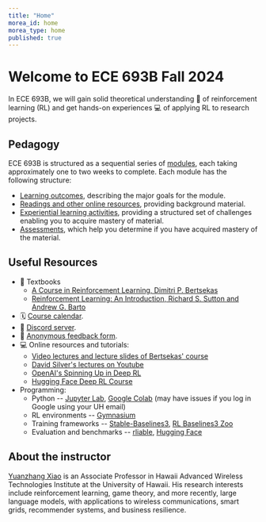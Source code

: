 ```yaml
---
title: "Home"
morea_id: home
morea_type: home
published: true
---
```


# Welcome to ECE 693B Fall 2024

In ECE 693B, we will gain solid theoretical understanding 📝 of reinforcement learning (RL) and get hands-on experiences 💻 of applying RL to research projects.

## Pedagogy

ECE 693B is structured as a sequential series of [modules](/ece693bspring2025/modules/), each taking approximately one to two weeks to complete. Each module has the following structure:

  * [Learning outcomes](/ece693bspring2025/outcomes/), describing the major goals for the module.
  * [Readings and other online resources](/ece693bspring2025/readings/), providing background material.
  * [Experiential learning activities](/ece693bspring2025/experiences/), providing a structured set of challenges enabling you to acquire mastery of material.
  * [Assessments](/ece693bspring2025/assessments/), which help you determine if you have acquired mastery of the material.

## Useful Resources

  * 📖 Textbooks
    - [A Course in Reinforcement Learning, Dimitri P. Bertsekas](https://www.mit.edu/~dimitrib/RLbook.html)
    - [Reinforcement Learning: An Introduction, Richard S. Sutton and Andrew G. Barto](http://incompleteideas.net/book/the-book-2nd.html)
  * 🗓 [Course calendar](https://docs.google.com/spreadsheets/d/1uCZq07HOKMXDL47J55IcJcSlotBJj2z9-O-RmAm9ndE/edit?usp=sharing).
  * 🤖 [Discord server](https://discord.gg/fju5hAhGcD).
  * 📜 [Anonymous feedback form](https://forms.gle/TbHMEU455B3i7UNcA).
  * 💻 Online resources and tutorials:
    - [Video lectures and lecture slides of Bertsekas' course](https://web.mit.edu/dimitrib/www/RLbook.html)
    - [David Silver's lectures on Youtube](https://www.youtube.com/watch?v=2pWv7GOvuf0&list=PLqYmG7hTraZDM-OYHWgPebj2MfCFzFObQ)
    - [OpenAI's Spinning Up in Deep RL](https://spinningup.openai.com/en/latest/)
    - [Hugging Face Deep RL Course](https://huggingface.co/learn/deep-rl-course/unit0/introduction?fw=pt)
  * Programming:
    - Python -- [Jupyter Lab](https://jupyter.org/try-jupyter/lab/), [Google Colab](https://colab.research.google.com/) (may have issues if you log in Google using your UH email)
    - RL environments -- [Gymnasium](https://gymnasium.farama.org/index.html)
    - Training frameworks -- [Stable-Baselines3](https://stable-baselines3.readthedocs.io/en/master/index.html), [RL Baselines3 Zoo](https://rl-baselines3-zoo.readthedocs.io/en/master/)
    - Evaluation and benchmarks -- [rliable](https://github.com/google-research/rliable), [Hugging Face](https://huggingface.co/)

## About the instructor

[Yuanzhang Xiao](https://yuanzhangxiao.github.io/) is an Associate Professor in Hawaii Advanced Wireless Technologies Institute at the University of Hawaii. His research interests include reinforcement learning, game theory, and more recently, large language models, with applications to wireless communications, smart grids, recommender systems, and business resilience.

